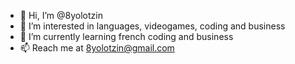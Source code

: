 - 👋 Hi, I’m @8yolotzin
- 👀 I’m interested in languages, videogames, coding and business
- 🌱 I’m currently learning french coding and business
- 📫 Reach me at 8yolotzin@gmail.com

<!---
8yolotzin/8yolotzin is a ✨ special ✨ repository because its `README.md` (this file) appears on your GitHub profile.
You can click the Preview link to take a look at your changes.
--->
